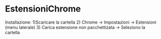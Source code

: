 # EstensioniChrome
Installazione:
1)Scaricare la cartella
2) Chrome -> Impostazioni -> Estensioni (menu laterale)
3) Carica estensione non pacchettizata -> Seleziono la cartella

